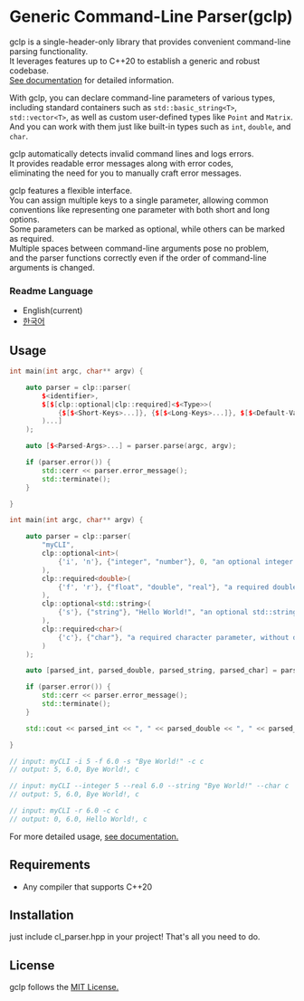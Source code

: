 # Generic Command-Line Parser(gclp)

gclp is a single-header-only library that provides convenient command-line parsing functionality.    
It leverages features up to C++20 to establish a generic and robust codebase.     
[See documentation](https://woon-2.github.io/gclp/) for detailed information.

With gclp, you can declare command-line parameters of various types,    
including standard containers such as `std::basic_string<T>`, `std::vector<T>`, as well as custom user-defined types like `Point` and `Matrix`.    
And you can work with them just like built-in types such as `int`, `double`, and `char`.

gclp automatically detects invalid command lines and logs errors.     
It provides readable error messages along with error codes,     
eliminating the need for you to manually craft error messages.

gclp features a flexible interface.    
You can assign multiple keys to a single parameter, allowing common conventions like representing one parameter with both short and long options.    
Some parameters can be marked as optional, while others can be marked as required.    
Multiple spaces between command-line arguments pose no problem,     
and the parser functions correctly even if the order of command-line arguments is changed.

### Readme Language

- English(current)
- [한국어](https://github.com/Woon-2/gclp/blob/main/readme/README-KR.md)

## Usage

```cpp
int main(int argc, char** argv) {

    auto parser = clp::parser(
        $<identifier>,
        $[$[clp::optional|clp::required]<$<Type>>(
            {$[$<Short-Keys>...]}, {$[$<Long-Keys>...]}, $[$<Default-Value>], $<Brief-Description>
        )...]
    );

    auto [$<Parsed-Args>...] = parser.parse(argc, argv);

    if (parser.error()) {
        std::cerr << parser.error_message();
        std::terminate();
    }

}
```

```cpp
int main(int argc, char** argv) {

    auto parser = clp::parser(
        "myCLI",
        clp::optional<int>(
            {'i', 'n'}, {"integer", "number"}, 0, "an optional integer parameter"
        ),
        clp::required<double>(
            {'f', 'r'}, {"float", "double", "real"}, "a required double parameter, without default value"
        ),
        clp::optional<std::string>(
            {'s'}, {"string"}, "Hello World!", "an optional std::string parameter"
        ),
        clp::required<char>(
            {'c'}, {"char"}, "a required character parameter, without default value"
        )
    );

    auto [parsed_int, parsed_double, parsed_string, parsed_char] = parser.parse(argc, argv);

    if (parser.error()) {
        std::cerr << parser.error_message();
        std::terminate();
    }

    std::cout << parsed_int << ", " << parsed_double << ", " << parsed_string << ", " << parsed_char << '\n';

}

// input: myCLI -i 5 -f 6.0 -s "Bye World!" -c c
// output: 5, 6.0, Bye World!, c

// input: myCLI --integer 5 --real 6.0 --string "Bye World!" --char c
// output: 5, 6.0, Bye World!, c

// input: myCLI -r 6.0 -c c
// output: 0, 6.0, Hello World!, c
```

For more detailed usage, [see documentation.](https://woon-2.github.io/gclp/)

## Requirements

- Any compiler that supports C++20

## Installation

just include cl_parser.hpp in your project! That's all you need to do.

## License

gclp follows the [MIT License.](https://github.com/Woon-2/gclp/blob/main/LICENSE)
